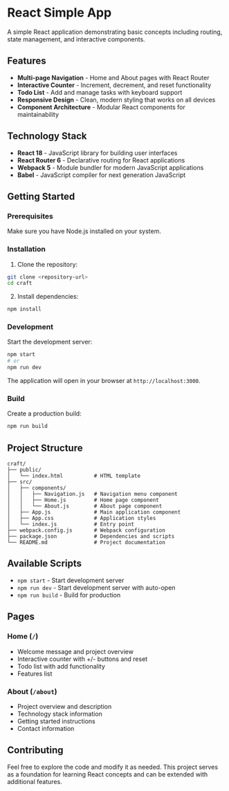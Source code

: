 # React Simple App

A simple React application demonstrating basic concepts including routing, state management, and interactive components.

## Features

- **Multi-page Navigation** - Home and About pages with React Router
- **Interactive Counter** - Increment, decrement, and reset functionality
- **Todo List** - Add and manage tasks with keyboard support
- **Responsive Design** - Clean, modern styling that works on all devices
- **Component Architecture** - Modular React components for maintainability

## Technology Stack

- **React 18** - JavaScript library for building user interfaces
- **React Router 6** - Declarative routing for React applications
- **Webpack 5** - Module bundler for modern JavaScript applications
- **Babel** - JavaScript compiler for next generation JavaScript

## Getting Started

### Prerequisites

Make sure you have Node.js installed on your system.

### Installation

1. Clone the repository:
```bash
git clone <repository-url>
cd craft
```

2. Install dependencies:
```bash
npm install
```

### Development

Start the development server:
```bash
npm start
# or
npm run dev
```

The application will open in your browser at `http://localhost:3000`.

### Build

Create a production build:
```bash
npm run build
```

## Project Structure

```
craft/
├── public/
│   └── index.html          # HTML template
├── src/
│   ├── components/
│   │   ├── Navigation.js   # Navigation menu component
│   │   ├── Home.js         # Home page component
│   │   └── About.js        # About page component
│   ├── App.js              # Main application component
│   ├── App.css             # Application styles
│   └── index.js            # Entry point
├── webpack.config.js       # Webpack configuration
├── package.json            # Dependencies and scripts
└── README.md               # Project documentation
```

## Available Scripts

- `npm start` - Start development server
- `npm run dev` - Start development server with auto-open
- `npm run build` - Build for production

## Pages

### Home (`/`)
- Welcome message and project overview
- Interactive counter with +/- buttons and reset
- Todo list with add functionality
- Features list

### About (`/about`)
- Project overview and description
- Technology stack information
- Getting started instructions
- Contact information

## Contributing

Feel free to explore the code and modify it as needed. This project serves as a foundation for learning React concepts and can be extended with additional features.